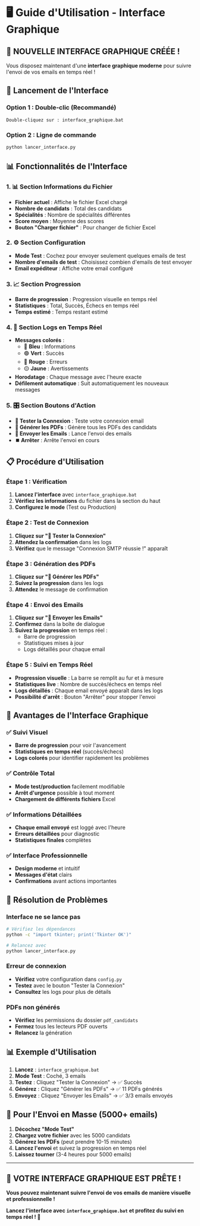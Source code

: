 # 🖥️ Guide d'Utilisation - Interface Graphique

## 🎯 **NOUVELLE INTERFACE GRAPHIQUE CRÉÉE !**

Vous disposez maintenant d'une **interface graphique moderne** pour suivre l'envoi de vos emails en temps réel !

## 🚀 **Lancement de l'Interface**

### Option 1 : Double-clic (Recommandé)
```
Double-cliquez sur : interface_graphique.bat
```

### Option 2 : Ligne de commande
```bash
python lancer_interface.py
```

## 📊 **Fonctionnalités de l'Interface**

### 1. **📊 Section Informations du Fichier**
- **Fichier actuel** : Affiche le fichier Excel chargé
- **Nombre de candidats** : Total des candidats
- **Spécialités** : Nombre de spécialités différentes
- **Score moyen** : Moyenne des scores
- **Bouton "Charger fichier"** : Pour changer de fichier Excel

### 2. **⚙️ Section Configuration**
- **Mode Test** : Cochez pour envoyer seulement quelques emails de test
- **Nombre d'emails de test** : Choisissez combien d'emails de test envoyer
- **Email expéditeur** : Affiche votre email configuré

### 3. **📈 Section Progression**
- **Barre de progression** : Progression visuelle en temps réel
- **Statistiques** : Total, Succès, Échecs en temps réel
- **Temps estimé** : Temps restant estimé

### 4. **📝 Section Logs en Temps Réel**
- **Messages colorés** : 
  - 🔵 **Bleu** : Informations
  - 🟢 **Vert** : Succès
  - 🔴 **Rouge** : Erreurs
  - 🟡 **Jaune** : Avertissements
- **Horodatage** : Chaque message avec l'heure exacte
- **Défilement automatique** : Suit automatiquement les nouveaux messages

### 5. **🎛️ Section Boutons d'Action**
- **🧪 Tester la Connexion** : Teste votre connexion email
- **📄 Générer les PDFs** : Génère tous les PDFs des candidats
- **🚀 Envoyer les Emails** : Lance l'envoi des emails
- **⏹️ Arrêter** : Arrête l'envoi en cours

## 📋 **Procédure d'Utilisation**

### Étape 1 : Vérification
1. **Lancez l'interface** avec `interface_graphique.bat`
2. **Vérifiez les informations** du fichier dans la section du haut
3. **Configurez le mode** (Test ou Production)

### Étape 2 : Test de Connexion
1. **Cliquez sur "🧪 Tester la Connexion"**
2. **Attendez la confirmation** dans les logs
3. **Vérifiez** que le message "Connexion SMTP réussie !" apparaît

### Étape 3 : Génération des PDFs
1. **Cliquez sur "📄 Générer les PDFs"**
2. **Suivez la progression** dans les logs
3. **Attendez** le message de confirmation

### Étape 4 : Envoi des Emails
1. **Cliquez sur "🚀 Envoyer les Emails"**
2. **Confirmez** dans la boîte de dialogue
3. **Suivez la progression** en temps réel :
   - Barre de progression
   - Statistiques mises à jour
   - Logs détaillés pour chaque email

### Étape 5 : Suivi en Temps Réel
- **Progression visuelle** : La barre se remplit au fur et à mesure
- **Statistiques live** : Nombre de succès/échecs en temps réel
- **Logs détaillés** : Chaque email envoyé apparaît dans les logs
- **Possibilité d'arrêt** : Bouton "Arrêter" pour stopper l'envoi

## 🎨 **Avantages de l'Interface Graphique**

### ✅ **Suivi Visuel**
- **Barre de progression** pour voir l'avancement
- **Statistiques en temps réel** (succès/échecs)
- **Logs colorés** pour identifier rapidement les problèmes

### ✅ **Contrôle Total**
- **Mode test/production** facilement modifiable
- **Arrêt d'urgence** possible à tout moment
- **Chargement de différents fichiers** Excel

### ✅ **Informations Détaillées**
- **Chaque email envoyé** est loggé avec l'heure
- **Erreurs détaillées** pour diagnostic
- **Statistiques finales** complètes

### ✅ **Interface Professionnelle**
- **Design moderne** et intuitif
- **Messages d'état** clairs
- **Confirmations** avant actions importantes

## 🔧 **Résolution de Problèmes**

### Interface ne se lance pas
```bash
# Vérifiez les dépendances
python -c "import tkinter; print('Tkinter OK')"

# Relancez avec
python lancer_interface.py
```

### Erreur de connexion
- **Vérifiez** votre configuration dans `config.py`
- **Testez** avec le bouton "Tester la Connexion"
- **Consultez** les logs pour plus de détails

### PDFs non générés
- **Vérifiez** les permissions du dossier `pdf_candidats`
- **Fermez** tous les lecteurs PDF ouverts
- **Relancez** la génération

## 📊 **Exemple d'Utilisation**

1. **Lancez** : `interface_graphique.bat`
2. **Mode Test** : Coché, 3 emails
3. **Testez** : Cliquez "Tester la Connexion" → ✅ Succès
4. **Générez** : Cliquez "Générer les PDFs" → ✅ 11 PDFs générés
5. **Envoyez** : Cliquez "Envoyer les Emails" → ✅ 3/3 emails envoyés

## 🎯 **Pour l'Envoi en Masse (5000+ emails)**

1. **Décochez "Mode Test"**
2. **Chargez votre fichier** avec les 5000 candidats
3. **Générez les PDFs** (peut prendre 10-15 minutes)
4. **Lancez l'envoi** et suivez la progression en temps réel
5. **Laissez tourner** (3-4 heures pour 5000 emails)

---

## 🎉 **VOTRE INTERFACE GRAPHIQUE EST PRÊTE !**

**Vous pouvez maintenant suivre l'envoi de vos emails de manière visuelle et professionnelle !**

**Lancez l'interface avec `interface_graphique.bat` et profitez du suivi en temps réel ! 🚀**

